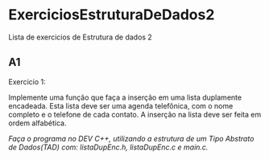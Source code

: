 # ExerciciosEstruturaDeDados2
Lista de exercicios de Estrutura de dados 2

## A1

Exercicio 1:

Implemente uma função que faça a inserção em uma lista duplamente encadeada. Esta lista deve ser uma agenda telefônica, com o nome completo e o telefone de cada contato. A inserção na lista deve ser feita em ordem alfabética.

*Faça o programa no DEV C++, utilizando a estrutura de um Tipo Abstrato de Dados(TAD) com: listaDupEnc.h, listaDupEnc.c e main.c.*
